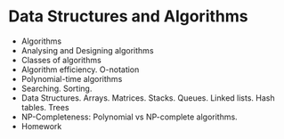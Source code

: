 # Data Structures and Algorithms

* Algorithms
* Analysing and Designing algorithms
* Classes of algorithms
* Algorithm efficiency. O-notation
* Polynomial-time algorithms
* Searching. Sorting.
* Data Structures. Arrays. Matrices. Stacks. Queues. Linked lists. Hash tables. Trees
* NP-Completeness: Polynomial vs NP-complete algorithms.
* Homework 
